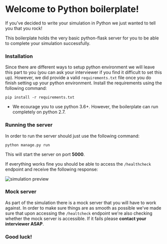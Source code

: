 # Welcome to Python boilerplate!

If you've decided to write your simulation in Python we just wanted to tell you that you rock!

This boilerplate holds the very basic python-flask server for you to be able to complete your simulation successfully.

### Installation

Since there are different ways to setup python environment we will leave this part to you (you can ask your interviewer if you find it difficult to set this up). However, we did provide a valid `requirements.txt` file once you do finish setting up your python environment. Install the requirements using the following command: 

    pip install -r requirements.txt

* We ecourage you to use python 3.6+. However, the boilerplate can run completely on python 2.7.

### Running the server

In order to run the server should just use the following command: 

    python manage.py run

This will start the server on port **5000**.

If everything works fine you should be able to access the `/healthcheck` endpoint and receive the following response:

![simulation preview](https://drive.google.com/uc?id=1BRA4_v_tHWgR1KR2-buYey_82g0KnZlZ)

### Mock server

As part of the simulation there is a mock server that you will have to work against. In order to make sure things are as smooth as possible we've made sure that upon accessing the `/healtcheck` endpoint we're also checking whether the mock server is accessible. If it fails please **contact your interviewer ASAP**.


### Good luck!

